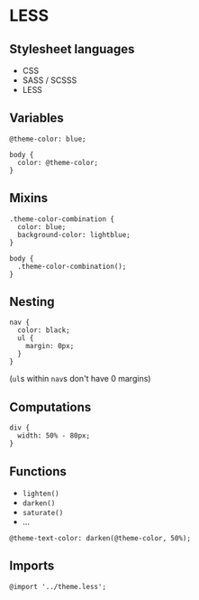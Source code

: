 # LESS

## Stylesheet languages

- CSS
- SASS / SCSSS
- LESS

## Variables

```less
@theme-color: blue;

body {
  color: @theme-color;
}
```

## Mixins

```less
.theme-color-combination {
  color: blue;
  background-color: lightblue;
}

body {
  .theme-color-combination();
}
```

## Nesting

```less
nav {
  color: black;
  ul {
    margin: 0px;
  }
}
```

(`ul`s within `nav`s don't have 0 margins)

## Computations

```less
div {
  width: 50% - 80px;
}
```

## Functions

- `lighten()`
- `darken()`
- `saturate()`
- ...

```less
@theme-text-color: darken(@theme-color, 50%);
```

## Imports

```less
@import '../theme.less';
```
